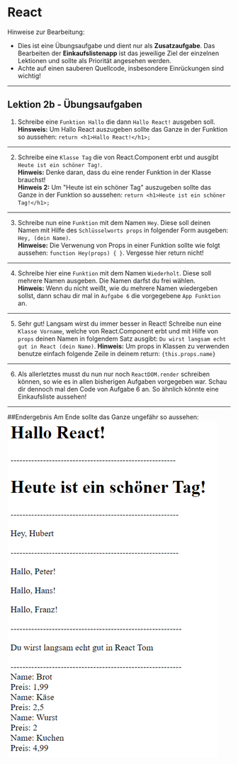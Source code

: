 # React

Hinweise zur Bearbeitung:

- Dies ist eine Übungsaufgabe und dient nur als **Zusatzaufgabe**. Das Bearbeiten der
  **Einkaufslistenapp** ist das jeweilige Ziel der einzelnen Lektionen und sollte als Priorität angesehen werden.
- Achte auf einen sauberen Quellcode, insbesondere Einrückungen sind wichtig!

---

## Lektion 2b - Übungsaufgaben

1. Schreibe eine `Funktion Hallo` die dann `Hallo React!` ausgeben soll. <br>
**Hinsweis:** Um Hallo React auszugeben sollte das Ganze in der Funktion so aussehen: `return <h1>Hallo React!</h1>;`
---
2. Schreibe eine `Klasse Tag` die von React.Component erbt und ausgibt `Heute ist ein schöner Tag!`. <br>
**Hinweis:** Denke daran, dass du eine render Funktion in der Klasse brauchst! <br>
**Hinweis 2:** Um "Heute ist ein schöner Tag" auszugeben sollte das Ganze in der Funktion so aussehen: `return <h1>Heute ist ein schöner Tag!</h1>;`
---
3. Schreibe nun eine `Funktion` mit dem Namen `Hey`. Diese soll deinen Namen mit Hilfe des `Schlüsselworts props` in folgender Form ausgeben: `Hey, (dein Name)`. <br>
**Hinweise:** Die Verwenung von Props in einer Funktion sollte wie folgt aussehen: `function Hey(props) { }`.
Vergesse hier return nicht!
---
4. Schreibe hier eine `Funktion` mit dem Namen `Wiederholt`. Diese soll mehrere Namen ausgeben. Die Namen darfst du frei wählen. <br>
**Hinweis:** Wenn du nicht weißt, wie du mehrere Namen wiedergeben sollst, dann schau dir mal in `Aufgabe 6` die vorgegebene `App Funktion` an.
---
5. Sehr gut! Langsam wirst du immer besser in React! Schreibe nun eine `Klasse Vorname`, welche von React.Component erbt und mit Hilfe von `props` 
deinen Namen in folgendem Satz ausgibt: `Du wirst langsam echt gut in React (dein Name)`.
**Hinweis:** Um props in Klassen zu verwenden benutze einfach folgende Zeile in deinem return: `{this.props.name}`
---
6. Als allerletztes musst du nun nur noch `ReactDOM.render` schreiben können, so wie es in allen bisherigen Aufgaben vorgegeben war. Schau dir dennoch mal
den Code von Aufgabe 6 an. So ähnlich könnte eine Einkaufsliste aussehen!

___
##Endergebnis
Am Ende sollte das Ganze ungefähr so aussehen:
![Lektion 2b](img/lektion2b.png)